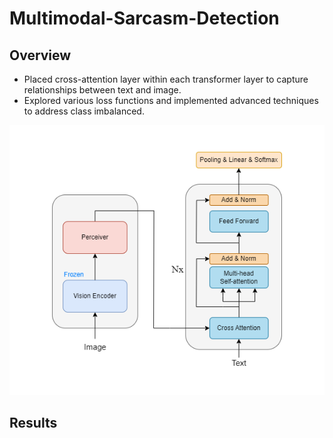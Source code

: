 # Multimodal-Sarcasm-Detection
## Overview
* Placed cross-attention layer within each transformer layer to capture relationships between text and image.
* Explored various loss functions and implemented advanced techniques to address class imbalanced.
<img src="images/my_model.png" >

## Results


